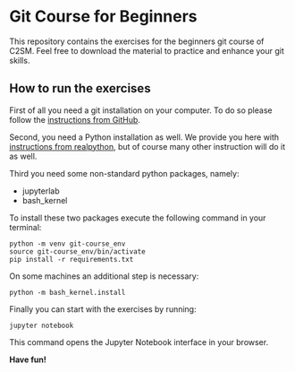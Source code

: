 # Git Course for Beginners
This repository contains the exercises for the beginners git course of C2SM.
Feel free to download the material to practice and enhance your git skills.

## How to run the exercises
First of all you need a git installation on your computer.
To do so please follow the [instructions from GitHub](https://github.com/git-guides/install-git).

Second, you need a Python installation as well.
We provide you here with [instructions from realpython](https://realpython.com/installing-python/),
but of course many other instruction will do it as well.

Third you need some non-standard python packages, namely:
   - jupyterlab
   - bash_kernel

To install these two packages execute the following command in your terminal:
```
python -m venv git-course_env
source git-course_env/bin/activate
pip install -r requirements.txt
```
On some machines an additional step is necessary:
```
python -m bash_kernel.install
```

Finally you can start with the exercises by running:
```
jupyter notebook
```
This command opens the Jupyter Notebook interface in your browser.

**Have fun!**

